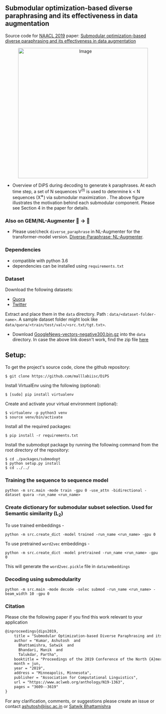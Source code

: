 ## Submodular optimization-based diverse paraphrasing and its effectiveness in data augmentation

Source code for [NAACL 2019](https://naacl2019.org/) paper: [Submodular optimization-based diverse paraphrasing and its effectiveness in data augmentation](https://www.aclweb.org/anthology/N19-1363)

<p align="center">
  <img align="center" src="https://github.com/malllabiisc/DiPS/blob/master/images/dips_model.png" alt="Image" height="420" >
</p>

- Overview of DiPS during decoding to generate k paraphrases. At each time step, a set of N sequences V<sup>(t)</sup> is used to determine k &lt; N sequences (X<sup>∗</sup>) via submodular maximization . The above figure illustrates the motivation behind each submodular component. Please see Section 4 in the paper for details.

### Also on GEM/NL-Augmenter 🦎 → 🐍

- Please use/check `diverse_paraphrase` in NL-Augmenter for the transformer-model version. [Diverse-Paraphrase: NL-Augmenter](https://github.com/GEM-benchmark/NL-Augmenter/tree/main/nlaugmenter/transformations/diverse_paraphrase).

### Dependencies

- compatible with python 3.6
- dependencies can be installed using `requirements.txt`

### Dataset

Download the following datasets:

- [Quora](https://indianinstituteofscience-my.sharepoint.com/:u:/g/personal/ashutosh_iisc_ac_in/EeQ9jevrqJNNnFNsjKQR9VYBlePoAuZN2CSXobyXzCA0ew?e=9Vn0yw)
- [Twitter](https://indianinstituteofscience-my.sharepoint.com/:u:/g/personal/ashutosh_iisc_ac_in/EZe7CE3Ip0NOvBYAEjYR5RcBMyG-SjKeMI-XC6-njZrLGQ?e=gyDdGf)

Extract and place them in the `data` directory. Path : `data/<dataset-folder-name>`. 
A sample dataset folder might look like `data/quora/<train/test/val>/<src.txt/tgt.txt>`.

- Download [GoogleNews-vectors-negative300.bin.gz](https://drive.google.com/file/d/0B7XkCwpI5KDYNlNUTTlSS21pQmM/edit?usp=sharing) into the `data` directory. In case the above link doesn't work, find the zip file [here](https://code.google.com/archive/p/word2vec/)

## Setup:

To get the project's source code, clone the github repository:

```shell
$ git clone https://github.com/malllabiisc/DiPS
```

Install VirtualEnv using the following (optional):

```shell
$ [sudo] pip install virtualenv
```

Create and activate your virtual environment (optional):

```shell
$ virtualenv -p python3 venv
$ source venv/bin/activate
```

Install all the required packages:

```shell
$ pip install -r requirements.txt
```

Install the submodopt package by running the following command from the root directory of the repository:

```shell
$ cd ./packages/submodopt
$ python setup.py install
$ cd ../../
```

### Training the sequence to sequence model

```
python -m src.main -mode train -gpu 0 -use_attn -bidirectional -dataset quora -run_name <run_name>
```

### Create dictionary for submodular subset selection. Used for Semantic similarity (L<sub>2</sub>)
  
To use trained embeddings - 
```
python -m src.create_dict -model trained -run_name <run_name> -gpu 0
```

To use pretrained `word2vec` embeddings - 

```
python -m src.create_dict -model pretrained -run_name <run_name> -gpu 0
```

This will generate the `word2vec.pickle` file in `data/embeddings`

### Decoding using submodularity

```
python -m src.main -mode decode -selec submod -run_name <run_name> -beam_width 10 -gpu 0
```

### Citation

Please cite the following paper if you find this work relevant to your application

```tex
@inproceedings{dips2019,
    title = "Submodular Optimization-based Diverse Paraphrasing and its Effectiveness in Data Augmentation",
    author = "Kumar, Ashutosh  and
      Bhattamishra, Satwik  and
      Bhandari, Manik  and
      Talukdar, Partha",
    booktitle = "Proceedings of the 2019 Conference of the North {A}merican Chapter of the Association for Computational Linguistics: Human Language Technologies, Volume 1 (Long and Short Papers)",
    month = jun,
    year = "2019",
    address = "Minneapolis, Minnesota",
    publisher = "Association for Computational Linguistics",
    url = "https://www.aclweb.org/anthology/N19-1363",
    pages = "3609--3619"
}
```

For any clarification, comments, or suggestions please create an issue or contact [ashutosh@iisc.ac.in](http://ashutoshml.github.io) or [Satwik Bhattamishra](satwik55@gmail.com)
